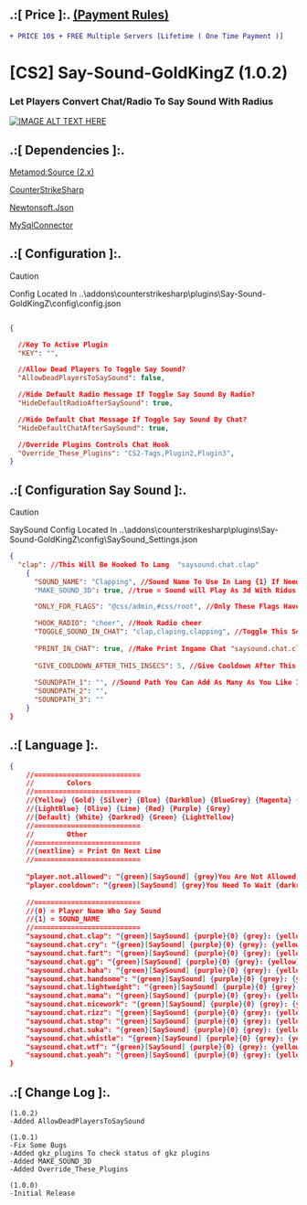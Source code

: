 
## .:[ Price ]:. [(Payment Rules)](https://github.com/oqyh/cs2-Private-Plugins/blob/8040379022008134dde7d34cf08f7a611c750862/README.md?plain=1#L7)
```diff
+ PRICE 10$ + FREE Multiple Servers [Lifetime ( One Time Payment )] 
```

# [CS2] Say-Sound-GoldKingZ (1.0.2)  

### Let Players Convert Chat/Radio To Say Sound With Radius

[![IMAGE ALT TEXT HERE](https://img.youtube.com/vi/GWZRZuL20QA/0.jpg)](https://www.youtube.com/watch?v=GWZRZuL20QA)


## .:[ Dependencies ]:.

[Metamod:Source (2.x)](https://www.sourcemm.net/downloads.php/?branch=master)

[CounterStrikeSharp](https://github.com/roflmuffin/CounterStrikeSharp/releases)

[Newtonsoft.Json](https://www.nuget.org/packages/Newtonsoft.Json)

[MySqlConnector](https://www.nuget.org/packages/MySqlConnector)

## .:[ Configuration ]:.

> [!CAUTION]
> Config Located In ..\addons\counterstrikesharp\plugins\Say-Sound-GoldKingZ\config\config.json                                         

```json

{

  //Key To Active Plugin
  "KEY": "",

  //Allow Dead Players To Toggle Say Sound?
  "AllowDeadPlayersToSaySound": false,

  //Hide Default Radio Message If Toggle Say Sound By Radio?
  "HideDefaultRadioAfterSaySound": true,

  //Hide Default Chat Message If Toggle Say Sound By Chat?
  "HideDefaultChatAfterSaySound": true,

  //Override Plugins Controls Chat Hook
  "Override_These_Plugins": "CS2-Tags,Plugin2,Plugin3",
}

```


## .:[ Configuration Say Sound ]:.

> [!CAUTION]
> SaySound Config Located In ..\addons\counterstrikesharp\plugins\Say-Sound-GoldKingZ\config\SaySound_Settings.json               
                          
```json
{
  "clap": //This Will Be Hooked To Lang  "saysound.chat.clap" 
	{
	  "SOUND_NAME": "Clapping", //Sound Name To Use In Lang {1} If Needed
	  "MAKE_SOUND_3D": true, //true = Sound will Play As 3d With Ridus || false = Will Play Locally Direct To Players

	  "ONLY_FOR_FLAGS": "@css/admin,#css/root", //Only These Flags Have Access To This Say Sound (Empty OR Not Using It = Anyone Can Use It)

	  "HOOK_RADIO": "cheer", //Hook Radio cheer
	  "TOGGLE_SOUND_IN_CHAT": "clap,claping,clapping", //Toggle This Sound By Chat
	  
	  "PRINT_IN_CHAT": true, //Make Print Ingame Chat "saysound.chat.clap"?
	  
	  "GIVE_COOLDOWN_AFTER_THIS_INSECS": 5, //Give Cooldown After This X Secs
	  
	  "SOUNDPATH_1": "", //Sound Path You Can Add As Many As You Like Its Random Play
	  "SOUNDPATH_2": "",
	  "SOUNDPATH_3": ""
	}
}

```

## .:[ Language ]:.
```json
{
	//==========================
	//        Colors
	//==========================
	//{Yellow} {Gold} {Silver} {Blue} {DarkBlue} {BlueGrey} {Magenta} {LightRed}
	//{LightBlue} {Olive} {Lime} {Red} {Purple} {Grey}
	//{Default} {White} {Darkred} {Green} {LightYellow}
	//==========================
	//        Other
	//==========================
	//{nextline} = Print On Next Line
	//==========================
	
	"player.not.allowed": "{green}[SaySound] {grey}You Are Not Allowed, This For {lime}VIPS Only", //make it empty string "" message will not show
	"player.cooldown": "{green}[SaySound] {grey}You Need To Wait {darkred}{0} Secs {grey}Cooldown", //make it empty string "" message will not show
	
	//==========================
	//{0} = Player Name Who Say Sound
	//{1} = SOUND_NAME 
	//==========================
	"saysound.chat.clap": "{green}[SaySound] {purple}{0} {grey}: {yellow}{1}",
	"saysound.chat.cry": "{green}[SaySound] {purple}{0} {grey}: {yellow}{1}",
	"saysound.chat.fart": "{green}[SaySound] {purple}{0} {grey}: {yellow}{1}",
	"saysound.chat.gg": "{green}[SaySound] {purple}{0} {grey}: {yellow}{1}",
	"saysound.chat.haha": "{green}[SaySound] {purple}{0} {grey}: {yellow}{1}",
	"saysound.chat.handsome": "{green}[SaySound] {purple}{0} {grey}: {yellow}{1}",
	"saysound.chat.lightweight": "{green}[SaySound] {purple}{0} {grey}: {yellow}{1}",
	"saysound.chat.mama": "{green}[SaySound] {purple}{0} {grey}: {yellow}{1}",
	"saysound.chat.nicework": "{green}[SaySound] {purple}{0} {grey}: {yellow}{1}",
	"saysound.chat.rizz": "{green}[SaySound] {purple}{0} {grey}: {yellow}{1}",
	"saysound.chat.stop": "{green}[SaySound] {purple}{0} {grey}: {yellow}{1}",
	"saysound.chat.suka": "{green}[SaySound] {purple}{0} {grey}: {yellow}{1}",
	"saysound.chat.whistle": "{green}[SaySound] {purple}{0} {grey}: {yellow}{1}",
	"saysound.chat.wtf": "{green}[SaySound] {purple}{0} {grey}: {yellow}{1}",
	"saysound.chat.yeah": "{green}[SaySound] {purple}{0} {grey}: {yellow}{1}"
}
```

## .:[ Change Log ]:.
```
(1.0.2)
-Added AllowDeadPlayersToSaySound

(1.0.1)
-Fix Some Bugs
-Added gkz_plugins To check status of gkz plugins
-Added MAKE_SOUND_3D
-Added Override_These_Plugins

(1.0.0)
-Initial Release
```
